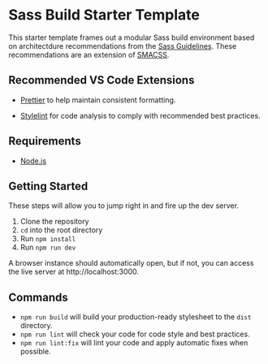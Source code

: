 # Sass Build Starter Template

This starter template frames out a modular Sass build environment based on architectdure recommendations from the [Sass Guidelines](https://sass-guidelin.es/). These recommendations are an extension of [SMACSS](http://smacss.com/).

## Recommended VS Code Extensions

* [Prettier](https://marketplace.visualstudio.com/items?itemName=esbenp.prettier-vscode) to help maintain consistent formatting.

* [Stylelint](https://marketplace.visualstudio.com/items?itemName=stylelint.vscode-stylelint) for code analysis to comply with recommended best practices.

## Requirements

* [Node.js](https://nodejs.org/en/)

## Getting Started

These steps will allow you to jump right in and fire up the dev server.

1. Clone the repository
2. `cd` into the root directory
2. Run `npm install`
3. Run `npm run dev`

A browser instance should automatically open, but if not, you can access
the live server at http://localhost:3000.

## Commands

* `npm run build` will build your production-ready stylesheet to the `dist` directory.
* `npm run lint` will check your code for code style and best practices.
* `npm run lint:fix` will lint your code and apply automatic fixes when possible.
